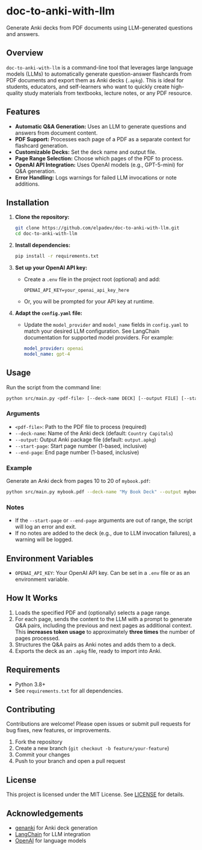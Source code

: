 # doc-to-anki-with-llm

Generate Anki decks from PDF documents using LLM-generated questions and answers.

## Overview

`doc-to-anki-with-llm` is a command-line tool that leverages large language models (LLMs) to automatically generate question-answer flashcards from PDF documents and export them as Anki decks (`.apkg`). This is ideal for students, educators, and self-learners who want to quickly create high-quality study materials from textbooks, lecture notes, or any PDF resource.

## Features

- **Automatic Q&A Generation:** Uses an LLM to generate questions and answers from document content.
- **PDF Support:** Processes each page of a PDF as a separate context for flashcard generation.
- **Customizable Decks:** Set the deck name and output file.
- **Page Range Selection:** Choose which pages of the PDF to process.
- **OpenAI API Integration:** Uses OpenAI models (e.g., GPT-5-mini) for Q&A generation.
- **Error Handling:** Logs warnings for failed LLM invocations or note additions.

## Installation

1. **Clone the repository:**
    ```bash
    git clone https://github.com/elpadev/doc-to-anki-with-llm.git
    cd doc-to-anki-with-llm
    ```

2. **Install dependencies:**
    ```bash
    pip install -r requirements.txt
    ```

3. **Set up your OpenAI API key:**
    - Create a `.env` file in the project root (optional) and add:
      ```env
      OPENAI_API_KEY=your_openai_api_key_here
      ```
    - Or, you will be prompted for your API key at runtime.

4. **Adapt the `config.yaml` file:**
    - Update the `model_provider` and `model_name` fields in `config.yaml` to match your desired LLM configuration. See LangChain documentation for supported model providers. For example:
      ```yaml
      model_provider: openai
      model_name: gpt-4
      ```

## Usage

Run the script from the command line:

```bash
python src/main.py <pdf-file> [--deck-name DECK] [--output FILE] [--start-page N] [--end-page M]
```

### Arguments

- `<pdf-file>`: Path to the PDF file to process (required)
- `--deck-name`: Name of the Anki deck (default: `Country Capitals`)
- `--output`: Output Anki package file (default: `output.apkg`)
- `--start-page`: Start page number (1-based, inclusive)
- `--end-page`: End page number (1-based, inclusive)

### Example

Generate an Anki deck from pages 10 to 20 of `mybook.pdf`:

```bash
python src/main.py mybook.pdf --deck-name "My Book Deck" --output mybook.apkg --start-page 10 --end-page 20
```

### Notes

- If the `--start-page` or `--end-page` arguments are out of range, the script will log an error and exit.
- If no notes are added to the deck (e.g., due to LLM invocation failures), a warning will be logged.

## Environment Variables

- `OPENAI_API_KEY`: Your OpenAI API key. Can be set in a `.env` file or as an environment variable.

## How It Works

1. Loads the specified PDF and (optionally) selects a page range.
2. For each page, sends the content to the LLM with a prompt to generate Q&A pairs, including the previous and next pages as additional context. This **increases token usage** to approximately **three times** the number of pages processed.
3. Structures the Q&A pairs as Anki notes and adds them to a deck.
4. Exports the deck as an `.apkg` file, ready to import into Anki.

## Requirements

- Python 3.8+
- See `requirements.txt` for all dependencies.

## Contributing

Contributions are welcome! Please open issues or submit pull requests for bug fixes, new features, or improvements.

1. Fork the repository
2. Create a new branch (`git checkout -b feature/your-feature`)
3. Commit your changes
4. Push to your branch and open a pull request

## License

This project is licensed under the MIT License. See [LICENSE](LICENSE) for details.

## Acknowledgements

- [genanki](https://github.com/kerrickstaley/genanki) for Anki deck generation
- [LangChain](https://github.com/langchain-ai/langchain) for LLM integration
- [OpenAI](https://openai.com/) for language models
